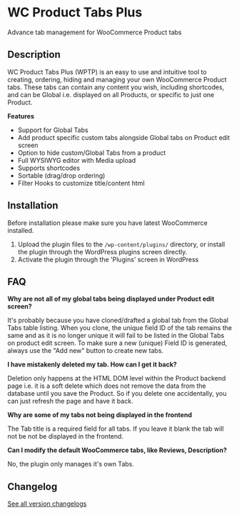 # WC Product Tabs Plus

Advance tab management for WooCommerce Product tabs

## Description

WC Product Tabs Plus (WPTP) is an easy to use and intuitive tool to creating, ordering, hiding and managing your own WooCommerce Product tabs. These tabs can contain any content you wish, including shortcodes, and can be Global i.e. displayed on all Products, or specific to just one Product.

**Features**

- Support for Global Tabs
- Add product specific custom tabs alongside Global tabs on Product edit screen
- Option to hide custom/Global Tabs from a product
- Full WYSIWYG editor with Media upload
- Supports shortcodes
- Sortable (drag/drop ordering)
- Filter Hooks to customize title/content html

## Installation

Before installation please make sure you have latest WooCommerce installed.

1. Upload the plugin files to the `/wp-content/plugins/` directory, or install the plugin through the WordPress plugins screen directly.
2. Activate the plugin through the 'Plugins' screen in WordPress

## FAQ

**Why are not all of my global tabs being displayed under Product edit screen?**

It's probably because you have cloned/drafted a global tab from the Global Tabs table listing. When you clone, the unique field ID of the tab remains the same and as it is no longer unique it will fail to be listed in the Global Tabs on product edit screen. To make sure a new (unique) Field ID is generated, always use the "Add new" button to create new tabs.

**I have mistakenly deleted my tab. How can I get it back?**

Deletion only happens at the HTML DOM level within the Product backend page i.e. it is a soft delete which does not remove the data from the database until you save the Product. So if you delete one accidentally, you can just refresh the page and have it back.

**Why are some of my tabs not being displayed in the frontend**

The Tab title is a required field for all tabs. If you leave it blank the tab will not be not be displayed in the frontend.

**Can I modify the default WooCommerce tabs, like Reviews, Description?**

No, the plugin only manages it's own Tabs.

## Changelog

[See all version changelogs](CHANGELOG.md)
